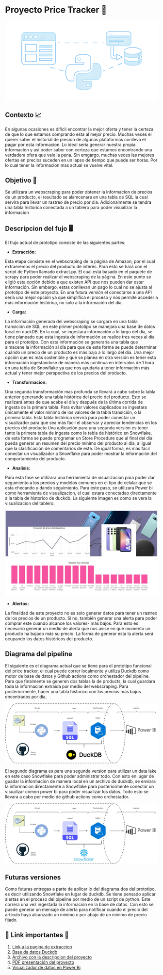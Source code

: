 # **Proyecto Price Tracker 💸**

![banner_proyecto](../images/Data_banner.jpg)

## Contexto 📈
En algunas ocasiones es dificil encontrar la mejor oferta y tener la certeza de que lo que estamos comprando esta al mejor precio. Muchas veces el querer saber el historial de precion de algunas plataformas conlleva el pagar por esta informacion. Lo ideal seria generar nuestra propia informacion y asi poder saber con certeza que estamos encontrando una verdadera ofera que vale la pena. Sin emgargo, muchas veces las mejores ofertas en precios suceden en un lapso de tiempo que puede ser horas. Por lo cual tener la informacion mas actual se vuelve vital.

## Objetivo 💢
Se utilizara un webscraping para poder obtener la informacion de precios de un producto, el resultado se alamcenara en una tabla de SQL la cual servira para llevar un rastreo de precio por dia. Adicionalmente se tendra una tabla historica conectada a un tablero para poder visualizar la informacion

## Descripcion del fujo 🖥️
El flujo actual de prototipo consiste de las siguientes partes:

* **Extracción:**

Esta etapa consiste en el webscraping de la página de Amazon, por el cual extraeremos el precio del producto de interés. Para esto se hará con el script de Python llamado extract.py. El cual está basado en el paquete de scrapy para poder realizar el webscraping de la página. En este punto se eligió esta opción debido a que existen API que nos pueden dar estar información. Sin embargo, estas conllevan un pago lo cual no se ajusta al prototipo de este proyecto. En una futura versión el conectarse a una API sería una mejor opción ya que simplifica el proceso y nos permite acceder a más información histórica, no solo a la información del día.

* **Carga:**

La información generada del webscraping se cargará en una tabla transición de SQL, en este primer prototipo se manejara una base de datos local en duckDB. En la cual, se ingestara información a lo largo del día, se tiene planeado que esta ingesta de información se realice tres veces al día para el prototipo. Con esta información se generaría una tabla que almacene la información al día para que de esta forma se puede determinar cuándo un precio de un producto es más bajo a lo largo del día.
Una mejor opción que es más sostenible y que se planea en otra versión es tener esta información ingestandose de manera más continua en intervalos de 1 hora en una tabla de Snowflake ya que nos ayudaría a tener información más actual y tener mejor perspectiva de los precios del producto.

* **Transformacion:**

Una segunda transformación mas profunda se llevará a cabo sobre la tabla anterior generando una tabla histórica del precio del producto. Esto se realizará antes de que acabe el día y después de la última corrida de ingesta de la primera tabla. Para evitar valores duplicados se ingestara únicamente el valor mínimo de los valores de la tabla transición, o la primera tabla. Esta tabla histórica servirá para poder conectar un visualizador para que sea más fácil el observar y apreciar tendencias en los precios del producto
Una aplicación para una segunda versión es tener tanto la primera tabla de ingesta como la tabla de histórico en Snowflake, de esta forma se puede programar un Store Procedure que al final del día pueda generar un resumen del precio mínimo del producto al día, al igual que la clasificación de comentarios de este. De igual forma, es más fácil conectar un visualizador a Snowflake para poder mostrar la información del comportamiento del producto.

* **Analisis:**

Para esta fase se utilizara una herramienta de visualizacion para poder dar segumiento a los precios y modelos comunes en el tipo de celular que se esta checando y dando seguimiento. Para este paso, se utilizara Power bi como herramienta de visualizacion, el cual estara conectadao directamente a la tabla de historico de duckdb. La siguiente imagen es como se vera la visualizacion del tablero.

![visualizacion](../images/Tablero_preview.JPG)

* **Alertas:**

La finalidad de este proyecto no es solo generar datos para tener un rastreo de los precios de un producto. Si no, también generar una alerta para poder comprar este cuando alcance los valores- más bajos. Para esto es necesario generar un medio de alerta que nos avise en qué momento un producto ha bajado más su precio. La forma de generar esta la alerta será ocupando los datos históricos del producto.

## Diagrama del pipeline
El siguiente es el diagrama actual que se tiene para el prototipo funcional del price tracker, el cual puede correr localmente y utiliza Duckdb como motor de base de datos y Github actions como orchestador del pipeline. Para que finalmente se generen dos tablas la de products, la cual guardara toda la informacion extraida por medio del webscraping. Para posteriormente, hacer una tabla historico con los precios mas bajos encontrados por dia.

![pipeline](../images/Diagrama_proto.jpg)

El segundo diagrama es para una segunda version para utilizar un data lake en este caso Snowflake para poder administrar todo. Con esto en lugar de guadar la informacion de manera local en un archivo de duckdb, se enviara la informacion directamente a Snowflake para posteriormente conectar un visualizar comon power bi para poder visualizar los datos. Todo esto se llevara a cabo por medio de github actions como orchestador.

![pipeline2](../images/Diagrama_proto2.jpg)

## Futuras versiones

Como futuras entregas a parte de aplicar lo del diagrama dos del prototipo, es decir utilizando Snowflake en lugar de duckdb. Se tiene pensado aplicar alertas en el proceso del pipeline por medio de un script de python. Este correra una vez ingestada la informacion en la base de datos. Con esto se puede generar un mensaje de alerta para notificar cuando el precio del articulo haya alcanzado un minimo o por abajo de un minimo de precio fijado.



## 🔗 Link importantes 🔗
1. [Link a la pagina de extraccion](https://www.amazon.com.mx/s?k=samsung+a54+desbloquedo&rh=n%3A9687460011&__mk_es_MX=%C3%85M%C3%85%C5%BD%C3%95%C3%91&ref=nb_sb_noss)
2. [Base da datos Duckdb](../scripts/products_base.duckdb)
3. [Archivo con la descripcion del proyecto](../doc/proyecto.md)
4. [PDF presentación del proyecto](../doc/Price_tracker_project.pdf)
5. [Visualizador de datos en Power Bi](../doc/Tablero_seguimiento.pbix)

